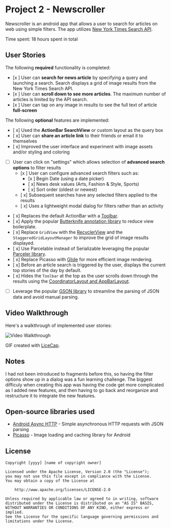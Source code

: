 # Project 2 - Newscroller

Newscroller is an android app that allows a user to search for articles on web using simple filters. The app utilizes [New York Times Search API](http://developer.nytimes.com/docs/read/article_search_api_v2).

Time spent: 18 hours spent in total

## User Stories

The following **required** functionality is completed:

* [x ] User can **search for news article** by specifying a query and launching a search. Search displays a grid of image results from the New York Times Search API.
* [x ] User can **scroll down to see more articles**. The maximum number of articles is limited by the API search.
* [x ] User can tap on any image in results to see the full text of article **full-screen**

The following **optional** features are implemented:

* [ x] Used the **ActionBar SearchView** or custom layout as the query box
* [ x] User can **share an article link** to their friends or email it to themselves
* [ x] Improved the user interface and experiment with image assets and/or styling and coloring
* [ ] User can click on "settings" which allows selection of **advanced search options** to filter results
  * [x ] User can configure advanced search filters such as:
    * [x ] Begin Date (using a date picker)
    * [ x] News desk values (Arts, Fashion & Style, Sports)
    * [ x] Sort order (oldest or newest)
  * [ x] Subsequent searches have any selected filters applied to the results
  * [ x] Uses a lightweight modal dialog for filters rather than an activity
* [ x] Replaces the default ActionBar with a [Toolbar](http://guides.codepath.com/android/Using-the-App-ToolBar).
* [ x] Apply the popular [Butterknife annotation library](http://guides.codepath.com/android/Reducing-View-Boilerplate-with-Butterknife) to reduce view boilerplate.
* [ x] Replace `GridView` with the [RecyclerView](http://guides.codepath.com/android/Using-the-RecyclerView) and the `StaggeredGridLayoutManager` to improve the grid of image results displayed.
* [ x] Use Parcelable instead of Serializable leveraging the popular [Parceler library](http://guides.codepath.com/android/Using-Parceler).
* [ x] Replace Picasso with [Glide](http://inthecheesefactory.com/blog/get-to-know-glide-recommended-by-google/en) for more efficient image rendering.
* [ x] Before an article search is triggered by the user, displays the current top stories of the day by default.
* [ x] Hides the `Toolbar` at the top as the user scrolls down through the results using the [CoordinatorLayout and AppBarLayout](http://guides.codepath.com/android/Using-the-App-ToolBar#reacting-to-scroll).
* [ ] Leverage the popular [GSON library](http://guides.codepath.com/android/Using-Android-Async-Http-Client#decoding-with-gson-library) to streamline the parsing of JSON data and avoid manual parsing.


## Video Walkthrough

Here's a walkthrough of implemented user stories:

<img src='http://i.imgur.com/5VyA54A.gif' title='Video Walkthrough' width='' alt='Video Walkthrough' />

GIF created with [LiceCap](http://www.cockos.com/licecap/).

## Notes

I had not been introduced to fragments before this, so having the filter options show up in a dialog was a fun learning challenge. The biggest difficuly when creating this app was having the code get more complicated as I added new features, and then having to go back and reorganize and restructure it to integrate the new features.

## Open-source libraries used

- [Android Async HTTP](https://github.com/loopj/android-async-http) - Simple asynchronous HTTP requests with JSON parsing
- [Picasso](http://square.github.io/picasso/) - Image loading and caching library for Android

## License

    Copyright [yyyy] [name of copyright owner]

    Licensed under the Apache License, Version 2.0 (the "License");
    you may not use this file except in compliance with the License.
    You may obtain a copy of the License at

        http://www.apache.org/licenses/LICENSE-2.0

    Unless required by applicable law or agreed to in writing, software
    distributed under the License is distributed on an "AS IS" BASIS,
    WITHOUT WARRANTIES OR CONDITIONS OF ANY KIND, either express or implied.
    See the License for the specific language governing permissions and
    limitations under the License.
